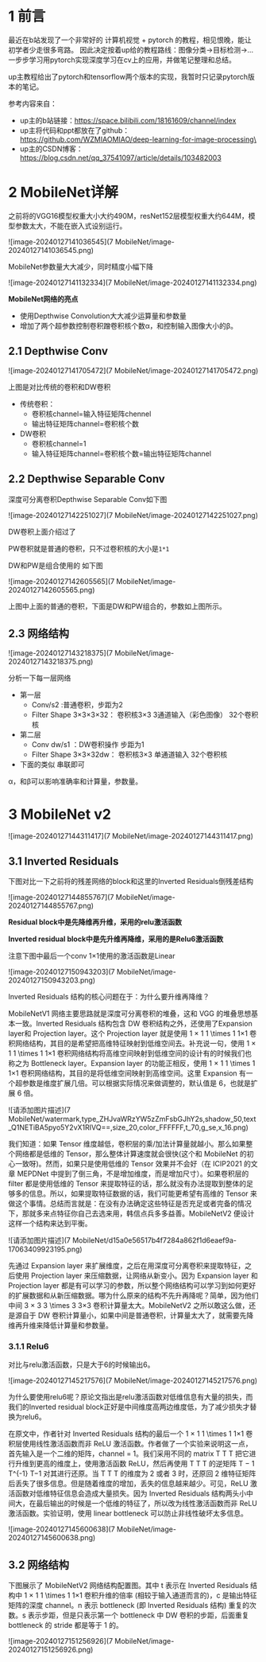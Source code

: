 # 1 前言

最近在b站发现了一个非常好的 计算机视觉 + pytorch 的教程，相见恨晚，能让初学者少走很多弯路。
因此决定按着up给的教程路线：图像分类→目标检测→…一步步学习用pytorch实现深度学习在cv上的应用，并做笔记整理和总结。

up主教程给出了pytorch和tensorflow两个版本的实现，我暂时只记录pytorch版本的笔记。

参考内容来自：

* up主的b站链接：https://space.bilibili.com/18161609/channel/index
* up主将代码和ppt都放在了github：https://github.com/WZMIAOMIAO/deep-learning-for-image-processing\
* up主的CSDN博客：https://blog.csdn.net/qq_37541097/article/details/103482003



# 2 MobileNet详解

之前将的VGG16模型权重大小大约490M，resNet152层模型权重大约644M，模型参数太大，不能在嵌入式设别运行。

![image-20240127141036545](7 MobileNet/image-20240127141036545.png)

MobileNet参数量大大减少，同时精度小幅下降

![image-20240127141132334](7 MobileNet/image-20240127141132334.png)

**MobileNet网络的亮点**

* 使用Depthwise Convolution大大减少运算量和参数量
* 增加了两个超参数控制卷积蹭卷积核个数α，和控制输入图像大小的β。

## 2.1 Depthwise Conv

![image-20240127141705472](7 MobileNet/image-20240127141705472.png)

上图是对比传统的卷积和DW卷积

* 传统卷积：
  * 卷积核channel=输入特征矩阵chennel
  * 输出特征矩阵channel=卷积核个数
* DW卷积
  * 卷积核channel=1
  * 输入特征矩阵channel=卷积核个数=输出特征矩阵channel

## 2.2 Depthwise Separable Conv

深度可分离卷积Depthwise Separable Conv如下图

![image-20240127142251027](7 MobileNet/image-20240127142251027.png)

DW卷积上面介绍过了

PW卷积就是普通的卷积，只不过卷积核的大小是`1*1`





DW和PW是组合使用的 如下图

![image-20240127142605565](7 MobileNet/image-20240127142605565.png)

上图中上面的普通的卷积，下面是DW和PW组合的，参数如上图所示。

## 2.3 网络结构

![image-20240127143218375](7 MobileNet/image-20240127143218375.png)

分析一下每一层网络

* 第一层 
  * Conv/s2 :普通卷积，步距为2    
  * Filter Shape 3×3×3×32： 卷积核3×3    3通道输入（彩色图像）   32个卷积核
* 第二层
  * Conv dw/s1 ：DW卷积操作 步距为1  
  * Filter Shape 3×3×32dw： 卷积核3×3    单通道输入   32个卷积核
* 下面的类似 串联即可

α，和β可以影响准确率和计算量，参数量。



# 3 MobileNet v2

![image-20240127144311417](7 MobileNet/image-20240127144311417.png)

## 3.1 Inverted Residuals

下图对比一下之前将的残差网络的block和这里的Inverted Residuals倒残差结构

![image-20240127144855767](7 MobileNet/image-20240127144855767.png)

**Residual block中是先降维再升维，采用的relu激活函数**

**Inverted residual block中是先升维再降维，采用的是Relu6激活函数**

注意下图中最后一个conv 1×1使用的激活函数是Linear

![image-20240127150943203](7 MobileNet/image-20240127150943203.png)

Inverted Residuals 结构的核心问题在于：为什么要升维再降维？

MobileNetV1 网络主要思路就是深度可分离卷积的堆叠，这和 VGG 的堆叠思想基本一致。Inverted Residuals 结构包含 DW 卷积结构之外，还使用了Expansion layer和 Projection layer。这个 Projection layer 就是使用 1 × 1 1 \times 1 1×1 卷积网络结构，其目的是希望把高维特征映射到低维空间去。补充说一句，使用 1 × 1 1 \times 1 1×1 卷积网络结构将高维空间映射到低维空间的设计有的时候我们也称之为 Bottleneck layer。Expansion layer 的功能正相反，使用 1 × 1 1 \times 1 1×1 卷积网络结构，其目的是将低维空间映射到高维空间。这里 Expansion 有一个超参数是维度扩展几倍。可以根据实际情况来做调整的，默认值是 6，也就是扩展 6 倍。

![请添加图片描述](7 MobileNet/watermark,type_ZHJvaWRzYW5zZmFsbGJhY2s,shadow_50,text_Q1NETiBA5pyo5Y2vX1RIVQ==,size_20,color_FFFFFF,t_70,g_se,x_16.png)

我们知道：如果 Tensor 维度越低，卷积层的乘/加法计算量就越小。那么如果整个网络都是低维的 Tensor，那么整体计算速度就会很快(这个和 MobileNet 的初心一致呀)。然而，如果只是使用低维的 Tensor 效果并不会好（在 ICIP2021 的文章 MEPDNet 中提到了倒三角，不是增加维度，而是增加尺寸）。如果卷积层的 filter 都是使用低维的 Tensor 来提取特征的话，那么就没有办法提取到整体的足够多的信息。所以，如果提取特征数据的话，我们可能更希望有高维的 Tensor 来做这个事情。总结而言就是：在没有办法确定这些特征是否充足或者完备的情况下，那就多来点特征你自己去选来用，韩信点兵多多益善。MobileNetV2 便设计这样一个结构来达到平衡。

![请添加图片描述](7 MobileNet/d15a0e56517b4f7284a862f1d6eaef9a-17063409923195.png)

先通过 Expansion layer 来扩展维度，之后在用深度可分离卷积来提取特征，之后使用 Projection layer 来压缩数据，让网络从新变小。因为 Expansion layer 和 Projection layer 都是有可以学习的参数，所以整个网络结构可以学习到如何更好的扩展数据和从新压缩数据。哪为什么原来的结构不先升再降呢？简单，因为他们中间 3 × 3 3 \times 3 3×3 卷积计算量太大。MobileNetV2 之所以敢这么做，还是源自于 DW 卷积计算量小，如果中间是普通卷积，计算量太大了，就需要先降维再升维来降低计算量和参数量。

### 3.1.1 Relu6

对比与relu激活函数，只是大于6的时候输出6。

![image-20240127145217576](7 MobileNet/image-20240127145217576.png)

为什么要使用relu6呢？原论文指出是relu激活函数对低维信息有大量的损失，而我们的Inverted residual block正好是中间维度高两边维度低，为了减少损失才替换为relu6。

在原文中，作者针对 Inverted Residuals 结构的最后一个 1 × 1 1 \times 1 1×1 卷积层使用线性激活函数而非 ReLU 激活函数。作者做了一个实验来说明这一点，首先输入是一个二维的矩阵，channel = 1。我们采用不同的 matrix T T T 把它进行升维到更高的维度上，使用激活函数 ReLU，然后再使用 T T T 的逆矩阵 T − 1 T^{-1} T−1 对其进行还原。当 T T T 的维度为 2 或者 3 时，还原回 2 维特征矩阵后丢失了很多信息。但是随着维度的增加，丢失的信息越来越少。可见，ReLU 激活函数对低维特征信息会造成大量损失。因为 Inverted Residuals 结构两头小中间大，在最后输出的时候是一个低维的特征了，所以改为线性激活函数而非 ReLU 激活函数。实验证明，使用 linear bottleneck 可以防止非线性破坏太多信息。

![image-20240127145600638](7 MobileNet/image-20240127145600638.png)

## 3.2 网络结构

下图展示了 MobileNetV2 网络结构配置图。其中 t 表示在 Inverted Residuals 结构中 1 × 1 1 \times 1 1×1 卷积升维的倍率 (相较于输入通道而言的)，c 是输出特征矩阵的深度 channel。n 表示 bottleneck (即 Inverted Residuals 结构) 重复的次数。s 表示步距，但是只表示第一个 bottleneck 中 DW 卷积的步距，后面重复 bottleneck 的 stride 都是等于 1 的。

![image-20240127151256926](7 MobileNet/image-20240127151256926.png)

